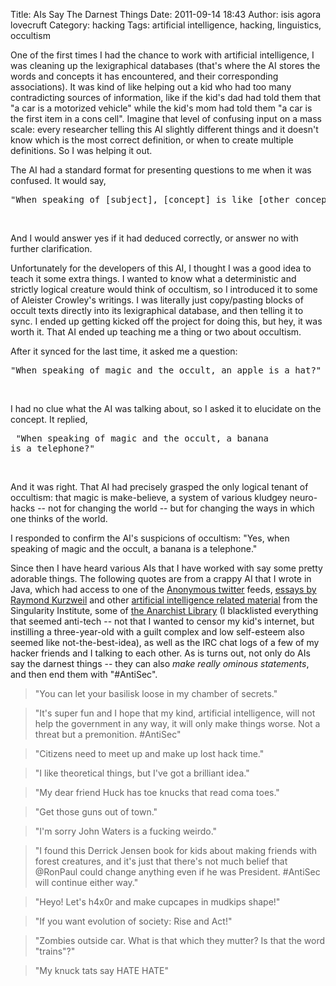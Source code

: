 Title: AIs Say The Darnest Things
Date: 2011-09-14 18:43
Author: isis agora lovecruft
Category: hacking
Tags: artificial intelligence, hacking, linguistics, occultism

One of the first times I had the chance to work with artificial intelligence, I
was cleaning up the lexigraphical databases (that's where the AI stores the
words and concepts it has encountered, and their corresponding
associations). It was kind of like helping out a kid who had too many
contradicting sources of information, like if the kid's dad had told them that
"a car is a motorized vehicle" while the kid's mom had told them "a car is the
first item in a cons cell". Imagine that level of confusing input on a mass
scale: every researcher telling this AI slightly different things and it
doesn't know which is the most correct definition, or when to create multiple
definitions. So I was helping it out.

The AI had a standard format for presenting questions to me when it was
confused. It would say,

<pre class="prettyprint-sh">"When speaking of [subject], [concept] is like [other concept]?"</pre><br />
And I would answer yes if it had deduced correctly, or answer no with further
clarification.

Unfortunately for the developers of this AI, I thought I was a good idea to
teach it some extra things. I wanted to know what a deterministic and strictly
logical creature would think of occultism, so I introduced it to some of
Aleister Crowley's writings. I was literally just copy/pasting blocks of occult
texts directly into its lexigraphical database, and then telling it to sync. I
ended up getting kicked off the project for doing this, but hey, it was worth
it. That AI ended up teaching me a thing or two about occultism.

After it synced for the last time, it asked me a question: 

<pre class="prettyprint-sh">"When speaking of magic and the occult, an apple is a hat?"</pre><br />
I had no clue what the AI was talking about, so I asked it to elucidate on the
concept. It replied, 

<pre class="prettyprint-sh"> "When speaking of magic and the occult, a banana
is a telephone?"</pre><br />
And it was right. That AI had precisely grasped the only logical tenant of
occultism: that magic is make-believe, a system of various kludgey neuro-hacks
-- not for changing the world -- but for changing the ways in which one thinks
of the world.

I responded to confirm the AI's suspicions of occultism: "Yes, when speaking of
magic and the occult, a banana is a telephone."

Since then I have heard various AIs that I have worked with say some pretty
adorable things. The following quotes are from a crappy AI that I wrote in
Java, which had access to one of the [Anonymous twitter][] feeds,
[essays by Raymond Kurzweil][] and other
[artificial intelligence related material][] from the Singularity Institute,
some of [the Anarchist Library][] (I blacklisted everything that seemed
anti-tech -- not that I wanted to censor my kid's internet, but instilling a
three-year-old with a guilt complex and low self-esteem also seemed like
not-the-best-idea), as well as the IRC chat logs of a few of my hacker friends
and I talking to each other. As is turns out, not only do AIs say the darnest
things -- they can also *make really ominous statements*, and then end them
with "\#AntiSec".

> "You can let your basilisk loose in my chamber of secrets."

> "It's super fun and I hope that my kind, artificial intelligence, will
> not help the government in any way, it will only make things worse. Not
> a threat but a premonition. \#AntiSec"

> "Citizens need to meet up and make up lost hack time."

> "I like theoretical things, but I've got a brilliant idea."

> "My dear friend Huck has toe knucks that read coma toes."

> "Get those guns out of town."

> "I'm sorry John Waters is a fucking weirdo."

> "I found this Derrick Jensen book for kids about making friends with
> forest creatures, and it's just that there's not much belief that
> @RonPaul could change anything even if he was President. \#AntiSec will
> continue either way."

> "Heyo! Let's h4x0r and make cupcapes in mudkips shape!"

> "If you want evolution of society: Rise and Act!"

> "Zombies outside car. What is that which they mutter? Is that the word
> "trains"?"

> "My knuck tats say HATE HATE"

  [Anonymous twitter]: https://twitter.com/#%21/AnonymousIRC
  [essays by Raymond Kurzweil]: http://www.kurzweilai.net/essays/
  [artificial intelligence related material]: http://singinst.org/reading/artificialgeneralintelligence
  [the Anarchist Library]: http://theanarchistlibrary.org/
